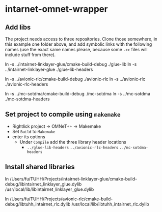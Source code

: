 # intarnet-omnet-wrapper


## Add libs 
The project needs access to three repositories. Clone those somewhere, in this example one folder above, and add symbolic links with the following names (use the exact same names please, because some `.cc` files will include stuff from there).

ln -s ../intairnet-linklayer-glue/cmake-build-debug ./glue-lib
ln -s ../intairnet-linklayer-glue ./glue-lib-headers

ln -s ../avionic-rlc/cmake-build-debug ./avionic-rlc
ln -s ../avionic-rlc ./avionic-rlc-headers

ln -s ../mc-sotdma/cmake-build-debug ./mc-sotdma
ln -s ../mc-sotdma ./mc-sotdma-headers

## Set project to compile using `makemake`
- Rightlick project -> OMNeT++ -> Makemake 
- Set `Build` to `Makemake`
- enter its options
  - Under `Compile` add the three library header locations
    - `../glue-lib-headers` `../avionic-rlc-headers` `../mc-sotdma-headers`    

## Install shared libraries
ln /Users/fu/TUHH/Projects/intairnet-linklayer-glue/cmake-build-debug/libintairnet_linklayer_glue.dylib /usr/local/lib/libintairnet_linklayer_glue.dylib


ln /Users/fu/TUHH/Projects/avionic-rlc/cmake-build-debug/libtuhh_intairnet_rlc.dylib /usr/local/lib/libtuhh_intairnet_rlc.dylib
